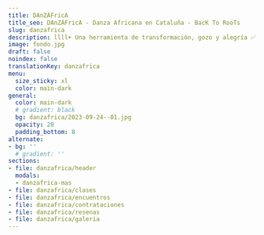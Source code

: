 ```yaml
---
title: DAnZÁFricA
title_seo: DAnZÁFricA - Danza Africana en Cataluña - BacK To RooTs
slug: danzafrica
description: llll➤ Una herramienta de transformación, gozo y alegría ✅ mediante encuentros dinámicos, inclusivos, divertidos y conscientes ✅ donde reunirnos en tribu.
image: fondo.jpg
draft: false
noindex: false
translationKey: danzafrica
menu:
  size_sticky: xl
  color: main-dark
general:
  color: main-dark
  # gradient: black
  bg: danzafrica/2023-09-24--01.jpg
  opacity: 20
  padding_bottom: 8
alternate:
- bg: ''
  # gradient: ''
sections:
- file: danzafrica/header
  modals:
  - danzafrica-mas
- file: danzafrica/clases
- file: danzafrica/encuentros
- file: danzafrica/contrataciones
- file: danzafrica/resenas
- file: danzafrica/galeria
---
```

